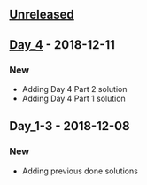 <a name="unreleased"></a>
## [Unreleased]


<a name="Day_4"></a>
## [Day_4] - 2018-12-11
### New
- Adding Day 4 Part 2 solution
- Adding Day 4 Part 1 solution


<a name="Day_1-3"></a>
## Day_1-3 - 2018-12-08
### New
- Adding previous done solutions


[Unreleased]: https://gitlab.com/linden/advent_of_code-2018/compare/Day_4...HEAD
[Day_4]: https://gitlab.com/linden/advent_of_code-2018/compare/Day_1-3...Day_4
